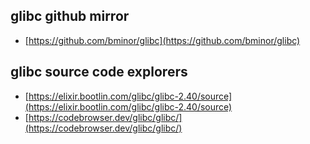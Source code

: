 ## glibc github mirror
- [https://github.com/bminor/glibc](https://github.com/bminor/glibc)

## glibc source code explorers
- [https://elixir.bootlin.com/glibc/glibc-2.40/source](https://elixir.bootlin.com/glibc/glibc-2.40/source)
- [https://codebrowser.dev/glibc/glibc/](https://codebrowser.dev/glibc/glibc/)